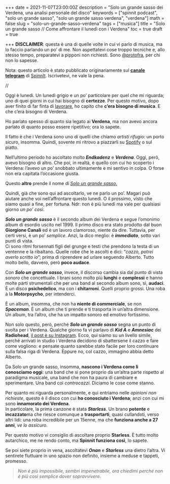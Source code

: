+++
date = 2021-11-07T23:00:00Z
description = "Solo un grande sasso dei Verdena, una analisi personale del disco"
keywords = ["spinnit podcast", "solo un grande sasso", "solo un grande sasso verdena", "verdena"]
math = false
slug = "solo-un-grande-sasso-verdena"
tags = ["musica"]
title = "Solo un grande sasso // Come affrontare il lunedì con i Verdena"
toc = true
draft = true

+++
**DISCLAIMER**: questa è una di quelle volte in cui vi parlo di musica, ma lo faccio parlando un po’ di me. Non aspettatevi cose troppo tecniche e, allo stesso tempo, preparatevi a pipponi non richiesti. Sono [@protofra](https://www.instagram.com/protofra/?hl=it), per chi non lo sapesse.

Nota: questo articolo è stato pubblicato originariamente sul [**canale telegram**](https://t.me/spinnitpodcast) di [SpinnIt](https://spinnit.it/about-podcast-musica-spinnit/). Iscrivetevi, ne vale la pena.

//

Oggi è lunedì. Un lunedì grigio e un po’ particolare per quel che mi riguarda; uno di quei giorni in cui hai bisogno di **certezze**. Per questo motivo, dopo aver finito di far finta di [lavorare](https://shed626.com/), ho capito che **c’era bisogno di musica**. E che c’era bisogno di Verdena.

Ho parlato spesso di quanto sia legato ai **Verdena**, ma non avevo ancora parlato di quanto posso essere ripetitivo; ora lo sapete.

Il fatto è che i Verdena sono uno di quelli che chiamo _artisti rifugio_: un porto sicuro, insomma. Quindi, sovente mi ritrovo a piazzarli su [Spotify](https://open.spotify.com/show/0gQCl58EojARqQR8i0U5LL?si=ef1c4444d2b54403) o sul piatto.

Nell’ultimo periodo ho ascoltato molto **_Endkadenz_** e **_Verdena_**. Oggi, però, avevo bisogno di altro. Che poi, in realtà, è quello con cui ho scoperto i Verdena: l’avevo un po’ snobbato ultimamente e mi sentivo in colpa. O forse non era capitata l’occasione giusta.

Questo **altro** prende il nome di [_Solo un grande sasso._](https://open.spotify.com/album/1zrYRLvWl1R4TRcqqsPp1i?si=OTTPbjwASHmx38iUrLs9fw)

Quindi, già che sono qui ad ascoltarlo, ve ne parlo un po’. Magari può aiutare anche voi nell’affrontare questo lunedì. O il prossimo, visto che siamo quasi a fine, per fortuna. Ndr: non è più lunedì ma vale per qualsiasi giorno _un po’ così_.

**_Solo un grande sasso_** è il secondo album dei Verdena e segue l’omonimo album di esordio uscito nel 1999. Il primo disco era stato prodotto dal buon **Giorgione Canali** ed è un lavoro clamoroso, niente da dire. Tuttavia, per certi versi, è un po’ _semplice_. Anzi, la dico meglio: è **_immediato_**, sotto vari punti di vista.  
Ci sono ritmi forsennati figli del grunge e testi che prendono la testa di un ventenne e la ribaltano. Quelle robe che le ascolti e dici: “_cazzo, potrei averlo scritto io_”; prima di riprendere ad urlare seguendo Alberto. Tutto molto bello, davvero, però **poco audace**.

Con **_Solo un grande sasso_**, invece, il discorso cambia sia dal punto di vista sonoro che concettuale. I brani sono molto più **lunghi** e **complessi** e hanno molte parti strumentali che per una band al secondo album sono, sì, **audaci**.  
È un disco **psichedelico**, ma con i **chitarroni**. Quelli proprio grossi. Una roba à la **Motorpsycho**, per intenderci.

È un album, insomma, che non ha **niente di commerciale**, se non **_Spaceman_**. È un album che ti prende e ti trasporta in un’altra dimensione. Un album, tra l’altro, che ha un impatto sonoro ed emotivo fortissimo.

Non solo questo, però, perché **_Solo un grande sasso_** segna un punto di svolta per i Verdena. Qualche giorno fa vi parlavo di **_Kid A_** e **_Amnesiac_** dei **Radiohead**, [il post è su Instagram](https://www.instagram.com/p/CV8FbRXsc2a/?utm_medium=copy_link). Ecco, qui siamo su un livello simile, perché arrivati in studio i Verdena decidono di sbattersene il cazzo e fare come vogliono: e pensate quanto sarebbe stato facile per loro continuare sulla falsa riga di Verdena. Eppure no, col cazzo, immagino abbia detto Alberto.

Da Solo un grande sasso, insomma, **nascono i Verdena come li conosciamo oggi**: una band che si pone proprio da un’altra parte rispetto al paradigma musicale, una band che non ha paura di cambiare e sperimentare. Una band coi _controcazzi_. Diciamo le cose come stanno.

Per quanto mi riguarda personalmente, e qui entriamo nelle _opinioni non richieste_, questo è il disco con cui **ho conosciuto i Verdena**; anzi con cui mi sono **innamorato dei Verdena**.  
In particolare, la prima canzone è stata **_Starless_**. Un brano **potente** e **incazzato**ma che riesce comunque a **trasportarti**, quasi cullandoti, verso altri lidi: una roba incredibile per un 15enne, ma che **funziona anche a 27 anni**, _ve lo assicuro._

Per questo motivo vi consiglio di ascoltare proprio **Starless**. È tutto molto autarchico, me ne rendo conto, ma **Spinnit funziona così**, lo sapete.

Se poi siete proprio in vena, ascoltatevi **_Onan_** e **_Starless_** una dietro l’altra. Vi sentirete fluttuare in uno spazio non definito, insieme a meduse e tappeti, promesso.

> _Non è più impossibile, sembri impenetrabile, ora chiedimi perché non è più così semplice dover sopravvivere._